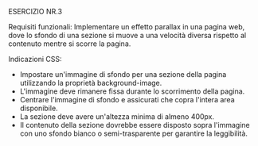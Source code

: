 ESERCIZIO NR.3

Requisiti funzionali:
Implementare un effetto parallax in una pagina web, dove lo sfondo di una sezione si muove a una velocità diversa rispetto al contenuto mentre si scorre la pagina.

Indicazioni CSS:
- Impostare un'immagine di sfondo per una sezione della pagina utilizzando la proprietà background-image.
- L'immagine deve rimanere fissa durante lo scorrimento della pagina.
- Centrare l'immagine di sfondo e assicurati che copra l'intera area disponibile.
- La sezione deve avere un'altezza minima di almeno 400px.
- Il contenuto della sezione dovrebbe essere disposto sopra l'immagine con uno sfondo bianco o semi-trasparente per garantire la leggibilità.